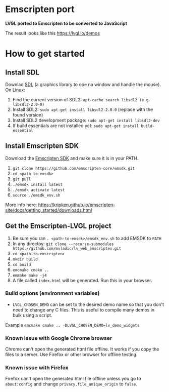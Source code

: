 # Emscripten port

**LVGL ported to Emscripten to be converted to JavaScript**

The result looks like this https://lvgl.io/demos

# How to get started

## Install SDL

Downlad [SDL](https://www.libsdl.org/) (a graphics library to ope na window and handle the mouse). On Linux:
1. Find the current version of SDL2: `apt-cache search libsdl2 (e.g. libsdl2-2.0-0)`
2. Install SDL2: `sudo apt-get install libsdl2-2.0-0` (replace with the found version)
3. Install SDL2 development package: `sudo apt-get install libsdl2-dev`
4. If build essentials are not installed yet: `sudo apt-get install build-essential`


## Install Emscripten SDK
Download the [Emscripten SDK](https://kripken.github.io/emscripten-site/) and make sure it is in your PATH.

1. `git clone https://github.com/emscripten-core/emsdk.git`
2. `cd <path-to-emsdk>`
3. `git pull`
4. `./emsdk install latest`
5. `./emsdk activate latest`
6. `source ./emsdk_env.sh`

More info here: https://kripken.github.io/emscripten-site/docs/getting_started/downloads.html

## Get the Emscripten-LVGL project
1. Be sure you ran `. <path-to-emsdk>/emsdk_env.sh` to add EMSDK to `PATH`
2. In any directoy: `git clone --recurse-submodules https://github.com/mvladic/lv_web_emscripten.git`
3. `cd <path-to-emscripten>`
4. `mkdir build`
5. `cd build`
6. `emcmake cmake ..`
7. `emmake make -j4`
5. A file called `index.html` will be generated. Run this in your browser.

### Build options (environment variables)

* `LVGL_CHOSEN_DEMO` can be set to the desired demo name so that you don't need to change any C files. This is useful to compile many demos in bulk using a script.

Example `emcmake cmake .. -DLVGL_CHOSEN_DEMO=lv_demo_widgets`

### Known issue with Google Chrome browser
Chrome can't open the generated html file offline. It works if you copy the files to a server. Use Firefox or other browser for offline testing.

### Known issue with Firefox
Firefox can't open the generated html file offline unless you go to `about:config` and change `privacy.file_unique_origin` to `false`.
